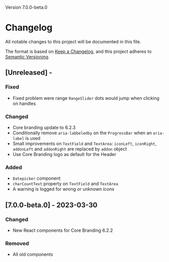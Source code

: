 Version 7.0.0-beta.0

# Changelog

All notable changes to this project will be documented in this file.

The format is based on [Keep a Changelog](https://keepachangelog.com/en/1.0.0/),
and this project adheres to [Semantic Versioning](https://semver.org/spec/v2.0.0.html).

## [Unreleased] -

### Fixed

- Fixed problem were range `RangeSlider` dots would jump when clicking on handles

### Changed

- Core branding update to 6.2.3
- Conditionally remove `aria-labbeledby` on the `ProgressBar` when an `aria-label` is used
- Small improvements on `TextField` and `TextArea`: `iconLeft`, `iconRight`, `addonLeft` and `addonRight` are replaced by `addon` object
- Use Core Branding logo as default for the Header

### Added

- `Datepicker` component
- `charCountText` property on `TextField` and `TextArea`
- A warning is logged for wrong or unknown icons

## [7.0.0-beta.0] - 2023-03-30

### Changed

- New React components for Core Branding 6.2.2

### Removed

- All old components

